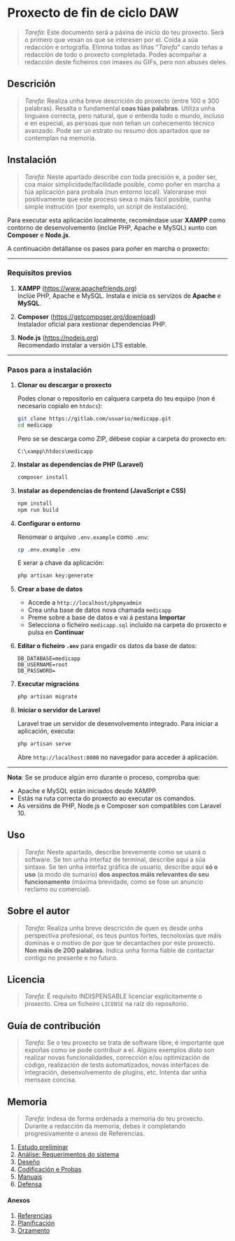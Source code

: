 # Proxecto de fin de ciclo DAW

> *Tarefa*: Este documento será a páxina de inicio do teu proxecto. Será o primero que vexan os que se interesen por el. Coida a súa redacción e ortografía. Elimina todas as liñas "*Tarefa*" cando teñas a redacción de todo o proxecto completada.
> Podes acompañar a redacción deste ficheiros con imaxes ou GIFs, pero non abuses deles. 


## Descrición
> *Tarefa*: Realiza unha breve descrición do proxecto (entre 100 e 300 palabras). Resalta o fundamental **coas túas palabras**. Utiliza unha linguaxe correcta, pero natural, que o entenda todo o mundo, incluso e en especial, as persoas que non teñan un coñecemento técnico avanzado. Pode ser un estrato ou resumo dos apartados que se contemplan na memoria.

## Instalación
> *Tarefa*: Neste apartado describe con toda precisión e, a poder ser, coa maior simplicidade/facilidade posible, como poñer en marcha a túa aplicación para probala (nun entorno local). Valorarase moi positivamente que este proceso sexa o máis fácil posible, cunha simple instrución (por exemplo, un script de instalación).

Para executar esta aplicación localmente, recoméndase usar **XAMPP** como contorno de desenvolvemento (inclúe PHP, Apache e MySQL) xunto con **Composer** e **Node.js**.

A continuación detállanse os pasos para poñer en marcha o proxecto:

---

### Requisitos previos

1. **XAMPP** (https://www.apachefriends.org)  
   Inclúe PHP, Apache e MySQL. Instala e inicia os servizos de **Apache** e **MySQL**.

2. **Composer** (https://getcomposer.org/download)  
   Instalador oficial para xestionar dependencias PHP.

3. **Node.js** (https://nodejs.org)  
   Recomendado instalar a versión LTS estable.

---

### Pasos para a instalación

1. **Clonar ou descargar o proxecto**

   Podes clonar o repositorio en calquera carpeta do teu equipo (non é necesario copialo en `htdocs`):

   ```bash
   git clone https://gitlab.com/usuario/medicapp.git
   cd medicapp
   ```

   Pero se se descarga como ZIP, débese copiar a carpeta do proxecto en:

   ```
   C:\xampp\htdocs\medicapp
   ```

2. **Instalar as dependencias de PHP (Laravel)**

   ```bash
   composer install
   ```

3. **Instalar as dependencias de frontend (JavaScript e CSS)**

   ```bash
   npm install
   npm run build
   ```

4. **Configurar o entorno**

   Renomear o arquivo `.env.example` como `.env`:

   ```bash
   cp .env.example .env
   ```

   E xerar a chave da aplicación:

   ```bash
   php artisan key:generate
   ```

5. **Crear a base de datos**

   - Accede a `http://localhost/phpmyadmin`
   - Crea unha base de datos nova chamada `medicapp`
   - Preme sobre a base de datos e vai á pestana **Importar**
   - Selecciona o ficheiro `medicapp.sql` incluído na carpeta do proxecto e pulsa en **Continuar**

6. **Editar o ficheiro `.env`** para engadir os datos da base de datos:

   ```
   DB_DATABASE=medicapp
   DB_USERNAME=root
   DB_PASSWORD=
   ```

7. **Executar migracións**

   ```bash
   php artisan migrate
   ```

8. **Iniciar o servidor de Laravel**

   Laravel trae un servidor de desenvolvemento integrado. Para iniciar a aplicación, executa:

   ```bash
   php artisan serve
   ```

   Abre `http://localhost:8000` no navegador para acceder á aplicación.

---

**Nota**: Se se produce algún erro durante o proceso, comproba que:
- Apache e MySQL están iniciados desde XAMPP.
- Estás na ruta correcta do proxecto ao executar os comandos.
- As versións de PHP, Node.js e Composer son compatibles con Laravel 10.


## Uso
> *Tarefa*: Neste apartado, describe brevemente como se usará o software. Se ten unha interfaz de terminal, describe aquí a súa sintaxe. Se ten unha interfaz gráfica de usuario, describe aquí **só o uso** (a modo de sumario) **dos aspectos máis relevantes do seu funcionamento** (máxima brevidade, como se fose un anuncio reclamo ou comercial).

## Sobre el autor
> *Tarefa*: Realiza unha breve descrición de quen es desde unha perspectiva profesional, os teus puntos fortes, tecnoloxías que máis dominas e o motivo de por que te decantaches por este proxecto. **Non máis de 200 palabras**. Indica unha forma fiable de contactar contigo no presente e no futuro.

## Licencia
> *Tarefa*: É requisito INDISPENSABLE licenciar explicitamente o proxecto. Crea un ficheiro `LICENSE` na raíz do repositorio.

## Guía de contribución
> *Tarefa*: Se o teu proxecto se trata de software libre, é importante que expoñas como se pode contribuir a el. Algúns exemplos disto son realizar novas funcionalidades, corrección e/ou optimización de código, realización de tests automatizados, novas interfaces de integración, desenvolvemento de plugins, etc. Intenta dar unha mensaxe concisa.


## Memoria

> *Tarefa*: Indexa de forma ordenada a memoria do teu proxecto.
> Durante a redacción da memoria, debes ir completando progresivamente o anexo de Referencias.

1. [Estudo preliminar](doc/templates/1_estudo_preliminar.md)
2. [Análise: Requerimentos do sistema](doc/templates/2_analise.md)
3. [Deseño](doc/templates/3_deseno.md)
4. [Codificación e Probas](doc/templates/4_codificacion_probas.md)
5. [Manuais](doc/templates/5_manuais.md)
6. [Defensa](doc/templates/6_defensa_do_proxecto.md)

#### Anexos
1. [Referencias](doc/templates/a1_referencias.md)
1. [Planificación](doc/templates/a2_planificacion.md)
2. [Orzamento](doc/templates/a3_orzamento.md)
